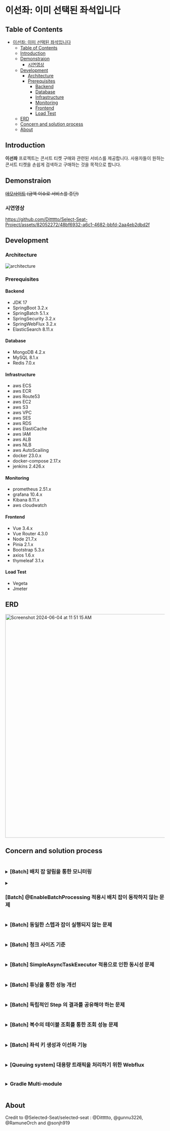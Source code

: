 # 이선좌: 이미 선택된 좌석입니다

## Table of Contents

- [이선좌: 이미 선택된 좌석입니다](#이선좌-이미-선택된-좌석입니다)
  - [Table of Contents](#table-of-contents)
  - [Introduction](#introduction)
  - [Demonstraion](#demonstraion)
    - [시연영상](#시연영상)
  - [Development](#development)
    - [Architecture](#architecture)
    - [Prerequisites](#prerequisites)
      - [Backend](#backend)
      - [Database](#database)
      - [Infrastructure](#infrastructure)
      - [Monitoring](#monitoring)
      - [Frontend](#frontend)
      - [Load Test](#load-test)
  - [ERD](#erd)
  - [Concern and solution process](#concern-and-solution-process)
  - [About](#about)

## Introduction

**이선좌** 프로젝트는 콘서트 티켓 구매와 관련된 서비스를 제공합니다. 사용자들이 원하는 콘서트 티켓을 손쉽게 검색하고 구매하는 것을 목적으로 합니다.

## Demonstraion

~~[데모사이트](http://selected-seat.shop) (금액 이슈로 서비스를 중단)~~

### 시연영상
https://github.com/Dittttto/Select-Seat-Project/assets/82052272/48bf6932-a6c1-4682-bbfd-2aa4eb2dbd2f

## Development

### Architecture

![architecture](https://github.com/Selected-Seat/Select-Seat/assets/65538799/52c0e5cc-7116-4b75-b796-93984950db4e)

### Prerequisites

#### Backend

- JDK 17
- SpringBoot 3.2.x
- SpringBatch 5.1.x
- SpringSecurity 3.2.x
- SpringWebFlux 3.2.x
- ElasticSearch 8.11.x

#### Database

- MongoDB 4.2.x
- MySQL 8.1.x
- Redis 7.0.x

#### Infrastructure

- aws ECS
- aws ECR
- aws Route53
- aws EC2
- aws S3
- aws VPC
- aws SES
- aws RDS
- aws ElastiCache
- aws IAM
- aws ALB
- aws NLB
- aws AutoScailing
- docker 23.0.x
- docker-compose 2.17.x
- jenkins 2.426.x

#### Monitoring

- prometheus 2.51.x
- grafana 10.4.x
- Kibana 8.11.x
- aws cloudwatch

#### Frontend

- Vue 3.4.x
- Vue Router 4.3.0
- Node 21.7.x
- Pinia 2.1.x
- Bootstrap 5.3.x
- axios 1.6.x
- thymeleaf 3.1.x

#### Load Test

- Vegeta
- Jmeter

## ERD

<img width="707" alt="Screenshot 2024-06-04 at 11 51 15 AM" src="https://github.com/Dittttto/Select-Seat-Project/assets/82052272/31d00073-adc5-4eb6-b73a-f1266a65b0ff">


## Concern and solution process

<details>
<summary><h3 style="display: inline-block;"> [Batch] 배치 잡 알림을 통한 모니터링</h3></summary>

| 고민

스프링 배치는 대용량의 데이터를 처리하는 작업에 특화되어 있다. 이때 대용량의 데이터를 처리하는 만큼 배치 잡의 수행에 데이터에 비례하게 수행시간이 소요되게 된다. 배치 잡이 성공적으로 끝나면 좋겠지만, 예기치 못한 상황에서 실패한다면 개발자가 이를 모니터링할 수 있어야 한다고 판단했다. 그리고 이를 간편하게 수행할 수 있는 방법이 필요했다.

| 고민해결

스프링 배치에는 `JobExecutionListener` 를 통해서 `Job` 의 시작과 종료 시점에 콜백을 등록할 수 있다. 이를 활용하면 배치 잡이 끝난 시점에 슬랙으로 알림을 발송할 수 있게 된다. 구현코드와 구조는 다음과 같다.

```java
@Slf4j
@Component
public class JobAlarmExecutionListener implements
    JobExecutionListener {

    @Value("${notification.slack.webhook.url}")
    private String slackWebhookUrl;

    @Override
    public void afterJob(final JobExecution jobExecution) {
        final Long jobId = jobExecution.getJobId();
        final Duration timeDiff = calculateJobExecutionTime(jobExecution);
        final String jobName = jobExecution.getJobInstance().getJobName();
        final String alarmTitle = AlarmTemplate.generateTitle(jobName);
        final String alarmContent = AlarmTemplate.generateContent(jobId,
            timeDiff);

        if (jobExecution.getStatus() == BatchStatus.FAILED) {
            SlackNotificationUtil.sendMessage(
                slackWebhookUrl,
                "[실패] " + alarmTitle,
                AlarmTemplate.generateTitle(jobName) + " 잡이 실패했습니다",
                alarmContent,
                NotificationType.FAIL
            );
        } else {
            SlackNotificationUtil.sendMessage(
                slackWebhookUrl,
                "[완료] " + alarmTitle,
                AlarmTemplate.generateTitle(jobName) + " 잡이 완료되었습니다",
                alarmContent,
                NotificationType.SUCCESS
            );
        }
    }

    private static Duration calculateJobExecutionTime(
        final JobExecution jobExecution
    ) {
        final LocalDateTime startTime = jobExecution.getStartTime();
        final LocalDateTime endTime = jobExecution.getEndTime();

        assert startTime != null;
        assert endTime != null;
        return Duration.between(startTime, endTime);
    }
}
```
<div align="center">
<img width="671" alt="Screenshot 2024-06-04 at 12 38 54 PM" src="https://github.com/Dittttto/Select-Seat-Project/assets/82052272/6fb79d8b-5734-4b3e-b846-ce0c46caa7e8">
</div>
</details>

<details>
<summary><h3 style="display: inline-block;"> [Batch] @EnableBatchProcessing 적용시 배치 잡이 동작하지 않는 문제</h3></summary>

| 원인

SpringBoot 3.0 부터 `DefaultBatchConfiguration `클래스나 `EnableBatchProcessing` 어노테이션을 선언할 경우 배치 잡의 자동 실행하는 것을 제한하는 로직이 추가되었다.

```java
@AutoConfiguration(after = { HibernateJpaAutoConfiguration.class, TransactionAutoConfiguration.class })
@ConditionalOnClass({ JobLauncher.class, DataSource.class, DatabasePopulator.class })
@ConditionalOnBean({ DataSource.class, PlatformTransactionManager.class })
@ConditionalOnMissingBean(value = DefaultBatchConfiguration.class, annotation = EnableBatchProcessing.class)
@EnableConfigurationProperties(BatchProperties.class)
@Import(DatabaseInitializationDependencyConfigurer.class)
public class BatchAutoConfiguration {
	@Bean
	@ConditionalOnMissingBean
	@ConditionalOnProperty(prefix = "spring.batch.job", name = "enabled", havingValue = "true", matchIfMissing = true)
	public JobLauncherApplicationRunner jobLauncherApplicationRunner(JobLauncher jobLauncher, JobExplorer jobExplorer,
			JobRepository jobRepository, BatchProperties properties) {
		JobLauncherApplicationRunner runner = new JobLauncherApplicationRunner(jobLauncher, jobExplorer, jobRepository);
		String jobNames = properties.getJob().getName();
		if (StringUtils.hasText(jobNames)) {
			runner.setJobName(jobNames);
		}
		return runner;
	}
    ...
}
```

위의 코드에서 `@ConditionalOnMissingBean(value = DefaultBatchConfiguration.class, annotation = EnableBatchProcessing.class)` 부분을 통해서 `DefaultBatchConfiguration` 혹은 `EnableBatchProcessing이` 정의된 빈이 있을 경우 스프링에 등록된 기본 빈을 사용하지 않고, 등록된 빈을 사용하게 된다. 현재의 코드에서는 `@EnableBatchProcessing` 어노테이션이 적용되어 있고, 내부에는 자동 실행 로직이 없기 때문에, 등록된 배치 잡이 실행되지 않았던 것이다.

| 문제해결

배치 서버가 실행됨과 동시에 실행되어야 하는 배치 잡은 없기 때문에, `jobLauncher`를 통해서 배치 잡을 `api call` 혹은 `스케줄러`를 통해 실행할 수 있도록 변경했다.

```java
public void createTickets(
        final JobParameters jobParameters
    ) {
        try {
            jobLauncher.run(ticketCreateJob, jobParameters);
        } catch (
            JobExecutionAlreadyRunningException |
            JobInstanceAlreadyCompleteException |
            JobParametersInvalidException |
            JobRestartException e
        ) {
            throw new RuntimeException(e);
        }
    }
```

</details>

<details>
<summary><h3 style="display: inline-block;"> [Batch] 동일한 스텝과 잡이 실행되지 않는 문제</h3></summary>

| 원인

스프링 배치는 기본적으로 잡과 스텝의 상태를 저장하고 이에 기반하여 잡과 스텝의 실행을 1번만 수행할 수 있도록 보장한다. 배치 잡이 실행되면 `JobInstance`가 생성된다. 이때 `JobInstance`는 잡의 논리적 실행을 나타내며 두 가지 항목으로 식별되는데, 하나는 잡의 이름이고 하나는 잡이 실행될때 전달된 파라미터다. 그리고 이때 저장된 이름과 파라미터를 이용해서 실행되었던 잡인지 식별하게되고, 실행되었던 잡은 실행되지 않도록 하는 것이다. 이렇게 함으로써 다중으로 같은 잡이 실행되는 문제를 해결할 수 있다. 하지만 같은 잡 또는 스텝을 실행하야 하는 경우가 발생할 수 있다. 이선좌 프로젝트에서도 동일한 스텝을 반복적으로 실행하는 경우와 테스트를 위해서 잡을 반복 실행하는 경우가 발생하였다.

| 문제해결

스프링 배치에서는 잡과 스텝을 재시작 할 수 있는 다양한 방법을 제공한다. 먼저 잡을 재실행하는 방법으로는 파라미터에 실행 날짜를 전달하여 동작시키는 방법이 있지만, 여기에서는 `RunIdIncrement` 객체를 사용했다. `RunIdIncrement`를 적용하면 배치 잡 실행시 `run.id` 파라미터를 생성하고, 잡을 반복 호출시 `run.id`의 값을 증가시킨다. 이렇게 되면 지속적으로 파라미터가 변경되기 때문에 잡에 대한 반복호출이 가능해진다. `BATCH_JOB_EXECUTION_PARAMS`에서 `run.id` 필드가 추가되고 등가되는 것을 확인할 수 있다.

```java
return new JobBuilder("job", jobRepository)
    .start(step)
    .incrementer(new RunIdIncrementer())
    .build();
```

스텝의 경우 `allowStartIfComplete` 의 값을 `true` 로 설정하면 동일한 파라미터로 스텝을 실행해도 반복 실행이 가능하다.

```java
return new StepBuilder("step", jobRepository)
    .reader(reader)
    .processor(processor)
    .writer(writer)
    .allowStartIfComplete(true)
    .build();
```

| 참고

- https://docs.spring.io/spring-batch/reference/step/chunk-oriented-processing/restart.html
- https://docs.spring.io/spring-batch/docs/current/api/org/springframework/batch/core/launch/support/RunIdIncrementer.html

</details>


<details>
<summary><h3 style="display: inline-block;"> [Batch] 청크 사이즈 기준</h3></summary>

| 고민

배치의 각 스텝에서는 `JpaPagingItemReader`를 통해서 정해진 `Chunk Size`만큼 데이터를 처리할 수 있다. 이때 `chink size` 를 매우 크게 잡아서 큰 단위로 데이터를 처리하면 속도가 빠르다고 생각할 수 있지만 그렇지 않다. `Chunk` 단위로 데이터를 처리한 다는 것은 `chunk` 가 트랜잭션의 단위가 된다는 것과 같다. 이는 트랜잭션이 실패하여 롤백이 되는 순간 지정한 `chunk` 만큼의 데이터가 롤백된다는 것을 의미하고, 너무 큰 `chunk` 사이즈는 I/O 비용을 절약할 수 있지만 트랜잭션 비용에 대한 오버헤드가 발생할 수 있다. 그렇다면 적절한 `chunk` 사이즈의 기준은 무엇일까? 아쉽게도 찾지 못했다. 배치를 수행하는 서버의 스펙에 맞게 조절하는 수 밖에 없는 것이다.

| 고민해결

적절한 `chunk` 사이즈를 도출하기 위해서 실제 배포된 배치 서버에서 부하 테스트를 수행하였다. 테스트는 약 6만개의 좌석을 생성하고 등록하는 `api call`을 기준으로 배치 잡의 실행시간을 측정하였다.

결과는 다음과 같다.

| chunk size | execution time |
| ---------- | -------------- |
| 1          | 15m 44s 566ms  |
| 50         | 2m 18s 539ms   |
| 100        | 2m2s489ms      |
| 500        | 1m44s630ms     |
| 1000       | 1m43s952ms     |
| 1500       | 1m29s433ms     |
| 2000       | 1m52s78ms      |

<div align="center">
<img width="625" alt="Screenshot 2024-06-04 at 12 23 19 PM" src="https://github.com/Dittttto/Select-Seat-Project/assets/82052272/403a6149-6ea2-4586-bbac-ad87300a022d">
</div>
측정된 결과를 기반으로 `chunk` 사이즈가 500개인 부분부터 임계점에 도달했다고 판단했고, 500개와 1000개 사이인 **750개**의 `chunk` 사이즈로 최종 결정하였다. 하지만 현재의 750개가 언제나 정답일 수는 없다. 변화하는 서버의 스팩과 지속적인 모니터링으로 튜닝을 수행해야한다.
</details>

<details>
<summary><h3 style="display: inline-block;">[Batch] SimpleAsyncTaskExecutor 적용으로 인한 동시성 문제</h3></summary>

| 원인

`Spring Batch`는 `SimpleAsyncTaskExecutor`를 이용하여 스텝의 동작을 멀티 스레드로 동작시킬 수 있다. 하지만 이때 주의해야 하는 부분은 스텝의 요소가 스레드 세이프해야한 다는 것이다. 관련 내용은 아래의 공식 문서 발췌본에서 확인할 수 있다.

> Spring Batch provides some implementations of `ItemWriter` and `ItemReader`. Usually, they say in the Javadoc if they are thread safe or not or what you have to do to avoid problems in a concurrent environment. If there is no information in the Javadoc, you can check the implementation to see if there is any state. If a reader is not thread safe, you can decorate it with the provided `SynchronizedItemStreamReader` or use it in your own synchronizing delegator. You can synchronize the call to `read()`, and, as long as the processing and writing is the most expensive part of the chunk, your step may still complete much more quickly than it would in a single-threaded configuration.

| 문제해결

문서를 확인하면 `SynchronizedItemStreamReader` 를 사용하여 스레드 세이프한 IremReader를 이용할 수 있는 것을 알 수 있다. 그렇다면 내부적으로 어떻게 구현되어 있기에 스레드 세이프 한 것인지 내부 코드를 살펴보면 다음과 같다.

```java
public class SynchronizedItemStreamReader<T> implements ItemStreamReader<T>, InitializingBean {
    private ItemStreamReader<T> delegate;
    private final Lock lock = new ReentrantLock();

    @Nullable
    public T read() throws Exception {
        this.lock.lock();

        Object var1;
        try {
            var1 = this.delegate.read();
        } finally {
            this.lock.unlock();
        }

        return var1;
    }
}
```

`read()` 메서드를 확인하면 `java.util.concurrent` 패키지의 `Lock` 을 적용하여, 스레드 세이프함 보장하고 있다. `ReentrantLock` 은 재진입이 가능한 `Lock`으로, 가장 일반적인 배타 `Lock`이다. 이를 참고하여 `Custom item reader`에 동일한 `ReentrantLock` 을 적용하여 스레드 세이프하게 구현하였다. 결과는 성공적으로 멀티 스레드로 스텝이 동작하는 것을 확인할 수 있었고, 싱글 스레드 대비 **75% 실행 시간을 단축할 수 있었다.**

```java
@Override
public TicketBatchEntity read() throws Exception {
    this.lock.lock();
    TicketBatchEntity next = null;

    try {
        if (iterator.hasNext()) {
            next = iterator.next();
        }
    } finally {
        this.lock.unlock();
    }

    return next;
}
```

</details>

<details>
<summary><h3 style="display: inline-block;"> [Batch] 튜닝을 통한 성능 개선</h3></summary>
| 고민

스프링 배치에서는 대용량의 데이터를 처리하고, 이러한 처리에 대해서 `Multi-threaded Step`, `Parallel Steps`, `Partitioning`, `Remote Chunking` 의 튜닝 방법을 제공한다. 이선좌의 좌석 생성의 경우, R, S, A 라는 고정된 좌석을 생성하고, 이는 독립된 `step` 으로 실행될 수 있는 특정이 있다. 그렇기 때문에 `single thread`에서 수행하는 것 보다 3개의 워커를 두고 잡을 실행할 수 있다면 리소스 비용을 아낄 수 있다고 판단하였다.

| 실험

이선좌 프로젝트에서는 병렬 혹은 원격 청킹 방식을 적용할 부분이 없기 때문에 `Multi-threaded step`과 `Parallel steps` 방법을 사용하여 튜닝을 진행하였고, 결과적으로 multithreading은 75%, 파티셔닝은 50% 의 실행시간 단축할 수 있었다.
<div align="center">
 <img width="539" alt="Screenshot 2024-06-04 at 12 17 34 PM" src="https://github.com/Dittttto/Select-Seat-Project/assets/82052272/2223bdc5-eac1-482f-8d0a-70eba257f587">
</div>

| 고민해결

수치적으로 보면 `Multi-threaded step`이 4배 이상의 실행시간의 단축을 확인할 수 있었지만 문제가 있다. 스프링 배치가 제공하는 대부분의 ItemReader는 상태를 유지하므로 스테이트풀하다. 만약, 잡이 비정상적으로 종료된 경우 잡을 다시 시작할 때 `execution`의 상태를 사용함으로써 중단된 위치를 파악 후 재실행할 수 있다. 멀티 스레드 환경에서는 여러 스레드가 동시에 `execution` 의 상태를 변경하게 되어 덮어쓰여지는 문제가 발생할 수 있다. 이러한 이유로 해당 잡을 재시작할 수 없게 된다. 이는 `Multi-threaded step`이 배치의 장애 대응의 재시작 불가 등의 위험을 수반할 수 있다는 방증이 된다. 그렇기 때문에 이선좌 프로젝트에서는 `Partitioning` 방식으로 튜닝을 수행하였다.
<div align="center">
<img width="612" alt="Screenshot 2024-06-04 at 12 22 32 PM" src="https://github.com/Dittttto/Select-Seat-Project/assets/82052272/b2d1dd24-4ec8-4237-87b6-8e193f511c89">
</div>

</details>


<details>
<summary><h3 style="display: inline-block;">[Batch] 독립적인 Step 의 결과를 공유해야 하는 문제</h3></summary>

| 원인

스텝은 잡을 구성하는 독립적인 작업의 단위이다. 여기서 독립적이라는 말은 각 스텝은 의존적일 수 없다는 것이다. 하지만 티켓을 만료하는 잡에서는 만료된 콘서트를 조회하고(조회 스텝), 티켓을 만료하는 스텝에서 조회 스텝의 결과를 참조해야 하는 문제가 발생하였다.
<div align="center">
<img width="517" alt="Screenshot 2024-06-04 at 12 07 38 PM" src="https://github.com/Dittttto/Select-Seat-Project/assets/82052272/9f54cf76-f7c5-46fa-8139-3d3ede31f20f">
</div>

| 문제해결

스프링 배치가 제공하는 대부분의 `ItemReader`는 상태를 유지하므로 스테이트풀하다. 이는 `StepExecutionContext`에 상태를 저장하고 관리하기 때문이다. 스프링 배치는 `ExecutionContext`를 잡과 스텝을 구분해서 관리하는데, 이때 스텝의 ExectionContext 내용을 잡으로 승격시키면 각 스텝에서 동일한 상태를 공유할 수 있게 된다. 이를 위해서 스프링 배치는 `ExecutionContextPromotionListener` 을 제공한다. `ExecutionContextPromotionListener` 은 스텝이 종료되면 `StepExectuion`에 저장된 상태를 `JobExecution` 참조할 수 있도록 자동으로 승격해준다. 내부의 코드를 살펴보면 다음과 같이 네모 박스 부분에서 해당 동작에 대한 구현 부분을 확인할 수 있다.

![Screenshot 2024-06-04 at 12 19 00 AM](https://github.com/Dittttto/Select-Seat-Project/assets/82052272/a2e9d653-51f8-4c09-b1a9-4aeb4b253285)

그리고 ExecutionContextPromotionListener 는 StepExecutionListener 의 구현체이기 때문에 간단하게 listener 로 등록해서 사용이 가능하다.

```java
@Bean
public ExecutionContextPromotionListener concertDatePromotionListener() {
    final ExecutionContextPromotionListener executionContextPromotionListener
        = new ExecutionContextPromotionListener();

    executionContextPromotionListener
        .setKeys(new String[]{"concertExpiredMap"});

    return executionContextPromotionListener;
}
```

```java
    @Bean
    public Step concertDateReadJob(
        final ItemReader<ConcertDateEntity> concertDateItemReader,
        final ItemWriter<ConcertDateEntity> concertDateItemWriter,
        final ExecutionContextPromotionListener concertDatePromotionListener
    ) {
        return new StepBuilder("concertDateReadJob", jobRepository)
            .<ConcertDateEntity, ConcertDateEntity>chunk(CHUNK_SIZE,
                platformTransactionManager)
            .reader(concertDateItemReader)
            .writer(concertDateItemWriter)
            .listener(concertDatePromotionListener) <- listener 적용
            .allowStartIfComplete(true)
            .build();
    }
```
</details>

<details>
<summary><h3 style="display: inline-block;">[Batch] 복수의 테이블 조회를 통한 조회 성능 문제</h3></summary>

| 고민

공연에 대한 사전 알림을 발송하기 위해서는 4개 이상의 테이블을 조회해야 하는 경우가 발생했다. 하나의 `Join` 쿼리를 적용할 수 있지만, 적은 양의 데이터라면 성능에 문제가 없지만 대용량의 데이터가 적재된 4개 이상의 테이블에 적용하는 것은 성능 저하의 원인이 된다. 또한 배치에서 사용한 `JpaPagingItemReader`는 `Chunk` 단위로 `DB`에 커넥션 요청을 수행하기 때문에 `DB I/O`가 증가하는 문제가 발생할 수 있다.
<div align="center">
<img width="267" alt="Screenshot 2024-06-04 at 12 11 47 PM" src="https://github.com/Dittttto/Select-Seat-Project/assets/82052272/80a2c894-197f-4ef9-b702-0eda6d570964">
</div>

| 고민해결

서전 알림에 사용되는 데이터는 90% 이상이 조회성 데이터이다. 또한, 기획에 따라서 필요한 데이터의 형태가 지속적으로 변경될 수 있다고 판단했다. 이를 위해서 대용량의 데이터를 빠르게 조회할 수 있고, 정해진 스키마가 없이 데이터를 적재할 수 있는 `NoSQL` 을 도입하기로 결정하였고, 빠른 조회를 바탕으로 공연 사전 알림 서비스를 구현할 수 있었다.
<div align="center">
<img width="489" alt="Screenshot 2024-06-04 at 12 09 51 PM" src="https://github.com/Dittttto/Select-Seat-Project/assets/82052272/a2b4e3cc-9598-4c04-933e-5048eb21ad27">
</div>

</details>

<details>
<summary><h3 style="display: inline-block;">[Batch] 좌석 키 생성과 이선좌 기능</h3></summary>

| 고민

티켓팅은 지속적인 새로고침을 통해서 좌석의 상태를 요청하게 되는데, 좌석에 대한 키를 DB에 생성해두고 조회를 하면 DB I/O가 증가하게 되어 영속성 계층에 부하를 발생시키게 된다. 그리고 좌석의 선점에 대한 정보도 함께 조회되어야 한다.

| 해결

보다 빠른 좌석의 상태 조회를 위해서 미리 콘서트 좌석에 대한 키를 해시 자료구조에 담어 레디스에 생성해두었다. 키를 생성하는 작업은 스프링 배치 잡으로 구현하였고 콘서트 하루전에 미리 키를 생성하고, 콘서트가 끝나는 시점에 좌석 키를 만료할 수 있도록 구현하였다. 해시 자료구조로 키를 생성했기 때문에 O(1) 의 시간에 조회가 가능하다. 그리고 좌석이 선점되었다면 키에 대한 불린 값을 통해서 이선좌 기능이 동작할 수 있도록 구현하였다.

<div align="center">
<img width="613" alt="Screenshot 2024-06-04 at 12 28 04 PM" src="https://github.com/Dittttto/Select-Seat-Project/assets/82052272/a052ef0e-91a3-492e-9bb2-5fdf5b3da88d">
</div>

<div align="center">
<img width="568" alt="Screenshot 2024-06-04 at 12 40 31 PM" src="https://github.com/Dittttto/Select-Seat-Project/assets/82052272/4009cb95-b3bd-4254-a689-e8fa95999b78">
</div>

</details>

<details>
<summary><h3 style="display: inline-block;">[Queuing system] 대용량 트래픽을 처리하기 위한 Webflux</h3></summary>

| 고민

티켓팅은 순간 접속자가 많고 대용량이 트래픽이 몰리게 된다.실제 티켓팅 서비스의 경우 최근 가수 아이유의 콘서트에 85만명 동접속자수가 발생하였고, 인기있는 일반 콘서트도 좌석의 배수 인원 만큼 접속할 것으로 예상할 수 있다. 이때 Blocking 방식의 톰캣을 기반으로 하는 Spring MVC는 요청에 대해 하나의 스레드를 할당 하는 방식으로 동작하게 된다. 이는 대량의 트래픽을 빠르게 처리하는 것에는 적합하지 않다고 판단했다.

| 고민해결

대량의 트래픽을 보다 빠르고 안정적으로 처리할 수 있는 서버가 필요하였고, Non-Blocking Netty 기반의 Webflux를 선택하게 되었다. 다음은 Netty 서버와 Webflux가 요청을 받았을때 수행되는 흐름을 도식화 한 것이다.

![Screenshot 2024-06-04 at 12 17 15 AM](https://github.com/Dittttto/Select-Seat-Project/assets/82052272/9f32e880-c76f-4f4e-9cc7-65e2d6841551)

요청을 받으면 이벤트 루프에서 요청을 Channel pipleline의 Channel handler에서 위임하고, 이때 요청에 대한 콜백을 등록한다. handler에서 요청을 처리하고 응답에 대한 이벤트를 발행하면 이벤트 루프에서 이전에 등록된 콜백을 실행하여 응답하게 된다. 이러한 방식은 요청당 스레드를 할당하는 것이 아니라 하나의 스레드가 쉬지않고 더 많은 요청을 처리할 수 있다는 점이 webflux 빠른이유의 기반이된다.

이러한 이유를 바탕으로 Webflux를 대기열 시스템의 메인 서버로 선택하였고, 로컬에서 부하테스트를 진행하였다.

요청: 2백만 건에 대한 조회 요청

| Target | Samples | Error % | Throughput (/sec) |
| --- | --- | --- | --- |
| Spring MVC | 2000000 | 0.0 | 16177/sec |
| Spring Webflux | 2000000 | 0.0 | 42787/sec |

결과를 통해 Spring Webflux가 Spring Web 대비 `약 3배이상 높은 처리율`을 가진 다는 것을 확인할 수 있었다.
<div align="center">
<img width="495" alt="Screenshot 2024-06-04 at 12 24 21 PM" src="https://github.com/Dittttto/Select-Seat-Project/assets/82052272/bd80a293-e3a6-44c1-b1e2-b34e586d7989">
</div>
</details>

<details>
<summary><h3 style="display: inline-block;">Gradle Multi-module</h3></summary>

| 고민

기존 모놀리식으로 프로젝트를 구현하면서 다음과 같은 불편함이 있었다.

1. 단일 모듈에서 패키지만으로 레이어를 분리했다.
2. 모든 의존성이 하나의 모듈에 집약되어 있다.
3. 외존성이 거미줄 처럼 엮여있다.

| 고민해결

이러한 불편함을 개선하고자 처음 고려한 것은 도메인을 기준으로 모듈을 분리하는 것이었다. 하지만 도메인을 기준으로 모듈을 분리시 모듈내부의 복잡도가 증가하게 되는 문제가 있었고 MSA 도입이 더 적절한 선택이라고 판단하였다. 하지만 마감기한과 러닝 커브를 고려하여 레이어를 기준으로 모듈을 분리하고, 필요한 의존성간의 협력관계를 구성하기 위해서 노력했다.

![Screenshot 2024-06-04 at 12 16 42 AM](https://github.com/Dittttto/Select-Seat-Project/assets/82052272/a74da958-559a-4abc-91e2-49161bbf8167)

</details>

## About

Credit to @Selected-Seat/selected-seat : @Dittttto, @gunnu3226, @RamuneOrch and @sonjh919
